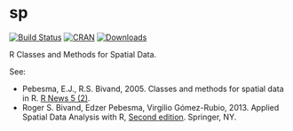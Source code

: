 # sp
[![Build Status](https://travis-ci.org/edzer/sp.png?branch=master)](https://travis-ci.org/edzer/sp) [![CRAN](http://www.r-pkg.org/badges/version/sp)](http://cran.rstudio.com/package=sp) [![Downloads](http://cranlogs.r-pkg.org/badges/sp?color=brightgreen)](http://www.r-pkg.org/pkg/sp)

R Classes and Methods for Spatial Data.

See:

* Pebesma, E.J., R.S. Bivand, 2005. Classes and methods for spatial data in R. 
[R News 5 (2)](http://cran.r-project.org/doc/Rnews/Rnews_2005-2.pdf).
* Roger S. Bivand, Edzer Pebesma, Virgilio Gómez-Rubio, 2013. Applied Spatial Data 
Analysis with R, [Second edition](http://www.asdar-book.org/). Springer, NY.  
